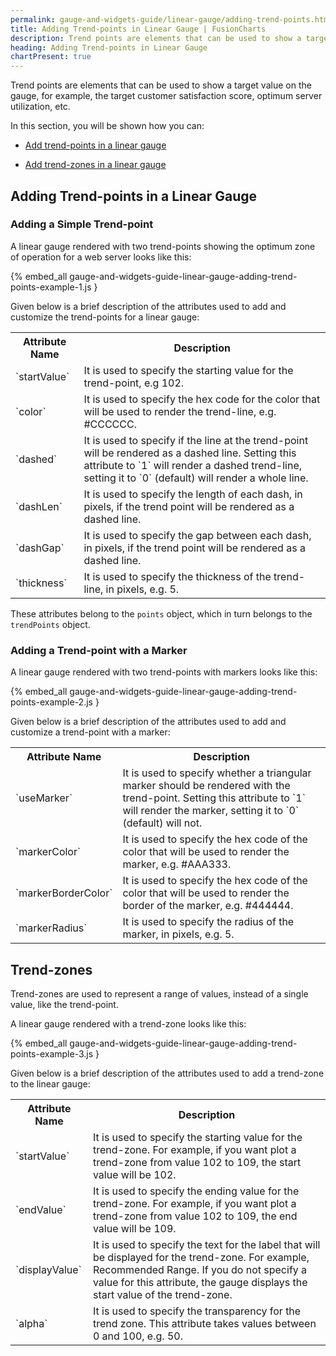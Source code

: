 ```yaml
---
permalink: gauge-and-widgets-guide/linear-gauge/adding-trend-points.html
title: Adding Trend-points in Linear Gauge | FusionCharts
description: Trend points are elements that can be used to show a target value on the gauge. This section shows how to add trend-points and trend-zones in a linear gauge
heading: Adding Trend-points in Linear Gauge
chartPresent: true
---
```


Trend points are elements that can be used to show a target value on the gauge, for example, the target customer satisfaction score, optimum server utilization, etc.

In this section, you will be shown how you can:

* <a href="{{ site.baseurl }}gauge-and-widgets-guide/linear-gauge/adding-trend-points.html#adding-trend-points-in-a-linear-gauge">Add trend-points in a linear gauge</a>

* <a href="{{ site.baseurl }}gauge-and-widgets-guide/linear-gauge/adding-trend-points.html#trend-zones">Add trend-zones in a linear gauge</a>

## Adding Trend-points in a Linear Gauge

### Adding a Simple Trend-point

A linear gauge rendered with two trend-points showing the optimum zone of operation for a web server looks like this:

{% embed_all gauge-and-widgets-guide-linear-gauge-adding-trend-points-example-1.js }

Given below is a brief description of the attributes used to add and customize the trend-points for a linear gauge:

<table>
  <tr>
    <th>Attribute Name</th>
    <th>Description</th>
  </tr>
  <tr>
    <td>`startValue`</td>
    <td>It is used to specify the starting value for the trend-point, e.g 102. </td>
  </tr>
  <tr>
    <td>`color`</td>
    <td>It is used to specify the hex code for the color that will be used to render the trend-line, e.g. #CCCCCC.</td>
  </tr>
  <tr>
    <td>`dashed`</td>
    <td>It is used to specify if the line at the trend-point will be rendered as a dashed line. Setting this attribute to `1` will render a dashed trend-line, setting it to `0` (default) will render a whole line.</td>
  </tr>
  <tr>
    <td>`dashLen`</td>
    <td>It is used to specify the length of each dash, in pixels, if the trend point will be rendered as a dashed line.</td>
  </tr>
  <tr>
    <td>`dashGap`</td>
    <td>It is used to specify the gap between each dash, in pixels, if the trend point will be rendered as a dashed line.</td>
  </tr>
  <tr>
    <td>`thickness`</td>
    <td>It is used to specify the thickness of the trend-line, in pixels, e.g. 5.</td>
  </tr>
</table>


These attributes belong to the `points` object, which in turn belongs to the `trendPoints` object.


### Adding a Trend-point with a Marker

A linear gauge rendered with two trend-points with  markers looks like this:

{% embed_all gauge-and-widgets-guide-linear-gauge-adding-trend-points-example-2.js }

Given below is a brief description of the attributes used to add and customize a trend-point with a marker:

<table>
  <tr>
    <th>Attribute Name</th>
    <th>Description</th>
  </tr>
  <tr>
    <td>`useMarker`</td>
    <td>It is used to specify whether a triangular marker should be rendered with the trend-point. Setting this attribute to `1` will render the marker, setting it to `0` (default) will not.</td>
  </tr>
  <tr>
    <td>`markerColor`</td>
    <td>It is used to specify the hex code of the color that will be used to render the marker, e.g. #AAA333.</td>
  </tr>
  <tr>
    <td>`markerBorderColor`</td>
    <td>It is used to specify the hex code of the color that will be used to render the border of the marker, e.g. #444444.</td>
  </tr>
  <tr>
    <td>`markerRadius`</td>
    <td>It is used to specify the radius of the marker, in pixels, e.g. 5.</td>
  </tr>
</table>



## Trend-zones

Trend-zones are used to represent a range of values, instead of a single value, like the trend-point.

A linear gauge rendered with a trend-zone looks like this:

{% embed_all gauge-and-widgets-guide-linear-gauge-adding-trend-points-example-3.js }

Given below is a brief description of the attributes used to add a trend-zone to the linear gauge:

<table>
  <tr>
    <th>Attribute Name</th>
    <th>Description</th>
  </tr>
  <tr>
    <td>`startValue`</td>
    <td>It is used to specify the starting value for the trend-zone. For example, if you want plot a trend-zone from value 102 to 109, the start value will be 102. </td>
  </tr>
  <tr>
    <td>`endValue`</td>
    <td>It is used to specify the ending value for the trend-zone. For example, if you want plot a trend-zone from value 102 to 109, the end value will be 109. </td>
  </tr>
  <tr>
    <td>`displayValue`</td>
    <td>It is used to specify the text for the label that will be displayed for the trend-zone. For example, Recommended Range. If you do not specify a value for this attribute, the gauge displays the start value of the trend-zone.</td>
  </tr>
  <tr>
    <td>`alpha`</td>
    <td>It is used to specify the transparency for the trend zone. This attribute takes values between 0 and 100, e.g. 50.</td>
  </tr>
</table>